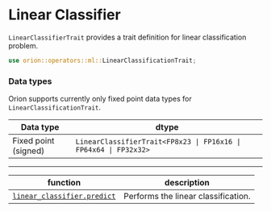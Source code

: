# Linear Classifier

`LinearClassifierTrait` provides a trait definition for linear classification problem.

```rust
use orion::operators::ml::LinearClassificationTrait;
```

### Data types

Orion supports currently only fixed point data types for `LinearClassificationTrait`.

| Data type            | dtype                                                         |
| -------------------- | ------------------------------------------------------------- |
| Fixed point (signed) | `LinearClassifierTrait<FP8x23 \| FP16x16 \| FP64x64 \| FP32x32>` |


***

| function | description |
| --- | --- |
| [`linear_classifier.predict`](linear_classifier.predict.md) | Performs the linear classification. |

